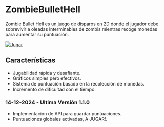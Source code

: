# ZombieBulletHell

Zombie Bullet Hell es un juego de disparos en 2D donde el jugador debe sobrevivir a oleadas interminables de zombis mientras recoge monedas para aumentar su puntuación.

[![Jugar](https://img.shields.io/badge/Play-Jugar-green)](http://zombiebullethell.jarregui.uy)

## Características

- Jugabilidad rápida y desafiante.
- Gráficos simples pero efectivos.
- Sistema de puntuación basado en la recolección de monedas.
- Incremento de dificultad con el tiempo.

### 14-12-2024 - Ultima Versión 1.1.0
- Implementación de API para guardar puntuaciones.
- Puntuaciones globales activadas, A JUGAR!.